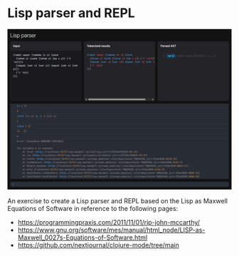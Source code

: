 # Lisp parser and REPL

![](./images/screenshot.png)

An exercise to create a Lisp parser and REPL based on the Lisp as Maxwell Equations of Software in reference to the
following pages:

- https://programmingpraxis.com/2011/11/01/rip-john-mccarthy/
- https://www.gnu.org/software/mes/manual/html_node/LISP-as-Maxwell_0027s-Equations-of-Software.html
- https://github.com/nextjournal/clojure-mode/tree/main
